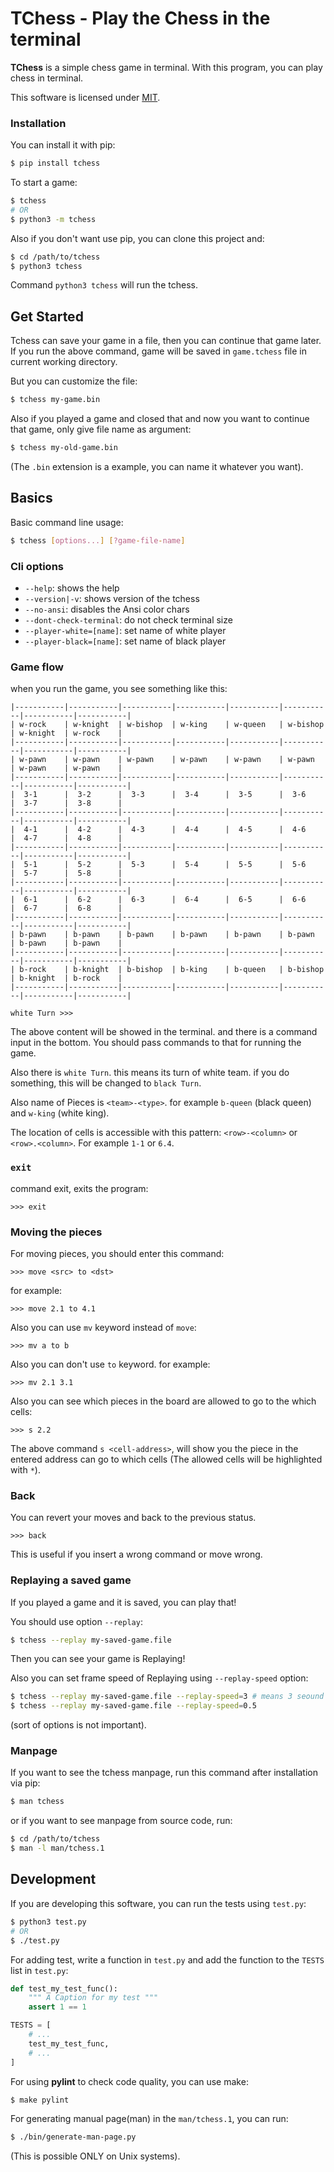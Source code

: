 # TChess - Play the Chess in the terminal
**TChess** is a simple chess game in terminal.
With this program, you can play chess in terminal.

This software is licensed under [MIT](/LICENSE).

### Installation
You can install it with pip:

```bash
$ pip install tchess
```

To start a game:

```bash
$ tchess
# OR
$ python3 -m tchess
```

Also if you don't want use pip, you can clone this project and:

```bash
$ cd /path/to/tchess
$ python3 tchess 
```

Command `python3 tchess` will run the tchess.

## Get Started

Tchess can save your game in a file, then you can continue that game later.
If you run the above command, game will be saved in `game.tchess` file in current working directory.

But you can customize the file:

```bash
$ tchess my-game.bin
```

Also if you played a game and closed that and now you want to continue that game, only give file name as argument:

```bash
$ tchess my-old-game.bin
```

(The `.bin` extension is a example, you can name it whatever you want).

## Basics
Basic command line usage:

```bash
$ tchess [options...] [?game-file-name]
```

### Cli options
- `--help`: shows the help
- `--version|-v`: shows version of the tchess
- `--no-ansi`: disables the Ansi color chars
- `--dont-check-terminal`: do not check terminal size
- `--player-white=[name]`: set name of white player
- `--player-black=[name]`: set name of black player

### Game flow

when you run the game, you see something like this:

```
|-----------|-----------|-----------|-----------|-----------|-----------|-----------|-----------|
| w-rock    | w-knight  | w-bishop  | w-king    | w-queen   | w-bishop  | w-knight  | w-rock    |
|-----------|-----------|-----------|-----------|-----------|-----------|-----------|-----------|
| w-pawn    | w-pawn    | w-pawn    | w-pawn    | w-pawn    | w-pawn    | w-pawn    | w-pawn    |
|-----------|-----------|-----------|-----------|-----------|-----------|-----------|-----------|
|  3-1      |  3-2      |  3-3      |  3-4      |  3-5      |  3-6      |  3-7      |  3-8      |
|-----------|-----------|-----------|-----------|-----------|-----------|-----------|-----------|
|  4-1      |  4-2      |  4-3      |  4-4      |  4-5      |  4-6      |  4-7      |  4-8      |
|-----------|-----------|-----------|-----------|-----------|-----------|-----------|-----------|
|  5-1      |  5-2      |  5-3      |  5-4      |  5-5      |  5-6      |  5-7      |  5-8      |
|-----------|-----------|-----------|-----------|-----------|-----------|-----------|-----------|
|  6-1      |  6-2      |  6-3      |  6-4      |  6-5      |  6-6      |  6-7      |  6-8      |
|-----------|-----------|-----------|-----------|-----------|-----------|-----------|-----------|
| b-pawn    | b-pawn    | b-pawn    | b-pawn    | b-pawn    | b-pawn    | b-pawn    | b-pawn    |
|-----------|-----------|-----------|-----------|-----------|-----------|-----------|-----------|
| b-rock    | b-knight  | b-bishop  | b-king    | b-queen   | b-bishop  | b-knight  | b-rock    |
|-----------|-----------|-----------|-----------|-----------|-----------|-----------|-----------|
                                                                                                  
white Turn >>>
```

The above content will be showed in the terminal. and there is a command input in the bottom.
You should pass commands to that for running the game.

Also there is `white Turn`. this means its turn of white team. if you do something,
this will be changed to `black Turn`.

Also name of Pieces is `<team>-<type>`. for example `b-queen` (black queen) and `w-king` (white king).

The location of cells is accessible with this pattern: `<row>-<column>` or `<row>.<column>`.
For example `1-1` or `6.4`.

### `exit`
command exit, exits the program:

```
>>> exit
```

### Moving the pieces
For moving pieces, you should enter this command:

```
>>> move <src> to <dst>
```

for example:

```
>>> move 2.1 to 4.1
```

Also you can use `mv` keyword instead of `move`:

```
>>> mv a to b
``` 

Also you can don't use `to` keyword. for example:

```
>>> mv 2.1 3.1
```

Also you can see which pieces in the board are allowed to go to the which cells:

```
>>> s 2.2
```

The above command `s <cell-address>`, will show you the piece in the entered address can go to
which cells (The allowed cells will be highlighted with `*`).

### Back
You can revert your moves and back to the previous status.

```
>>> back
```

This is useful if you insert a wrong command or move wrong.

### Replaying a saved game
If you played a game and it is saved, you can play that!

You should use option `--replay`:

```bash
$ tchess --replay my-saved-game.file
```

Then you can see your game is Replaying!

Also you can set frame speed of Replaying using `--replay-speed` option:

```bash
$ tchess --replay my-saved-game.file --replay-speed=3 # means 3 seound
$ tchess --replay my-saved-game.file --replay-speed=0.5
```

(sort of options is not important).

### Manpage
If you want to see the tchess manpage, run this command after installation via pip:

```bash
$ man tchess
```

or if you want to see manpage from source code, run:

```bash
$ cd /path/to/tchess
$ man -l man/tchess.1
```

## Development
If you are developing this software, you can run the tests using `test.py`:

```bash
$ python3 test.py
# OR
$ ./test.py
```

For adding test, write a function in `test.py` and add the function to the `TESTS` list in `test.py`:

```python
def test_my_test_func():
    """ A Caption for my test """
    assert 1 == 1

TESTS = [
    # ...
    test_my_test_func,
    # ...
]
```

For using **pylint** to check code quality, you can use make:

```bash
$ make pylint
```

For generating manual page(man) in the `man/tchess.1`, you can run:

```bash
$ ./bin/generate-man-page.py
```

(This is possible ONLY on Unix systems).
